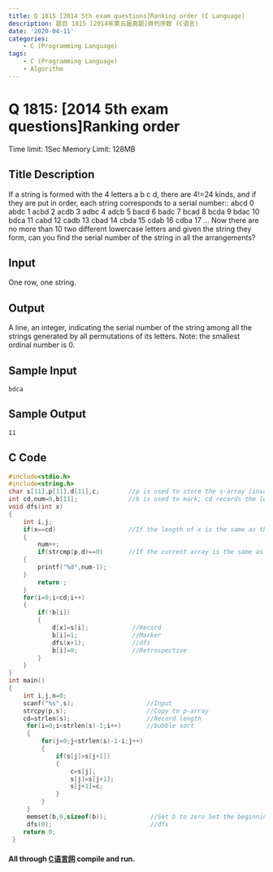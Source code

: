 ```yaml
---
title: Q 1815 [2014 5th exam questions]Ranking order (C Language)
description: 题目 1815 [2014年第五届真题]排列序数 (C语言)
date: '2020-04-11'
categories:
    - C (Programming Language)
tags:
    - C (Programming Language)
    - Algorithm
---
```


# Q 1815: [2014 5th exam questions]Ranking order
Time limit: 1Sec Memory Limit: 128MB
## Title Description
If a string is formed with the 4 letters a b c d, there are 4!=24 kinds, and if they are put in order, each string corresponds to a serial number::
  abcd  0
  abdc  1
  acbd  2
  acdb  3
  adbc  4
  adcb  5
  bacd  6
  badc  7
  bcad  8
  bcda  9
  bdac  10
  bdca  11
  cabd  12
  cadb  13
  cbad  14
  cbda  15
  cdab  16
  cdba  17
  ...
Now there are no more than 10 two different lowercase letters and given the string they form, can you find the serial number of the string in all the arrangements?
## Input
One row, one string.
## Output
A line, an integer, indicating the serial number of the string among all the strings generated by all permutations of its letters. Note: the smallest ordinal number is 0.
## Sample Input
```
bdca
```
## Sample Output
```
11
```
## C Code
```c
#include<stdio.h>
#include<string.h>
char s[11],p[11],d[11],c;        //p is used to store the s-array (invariant) d is used to record the s-array (variable) 
int cd,num=0,b[11];              //b is used to mark; cd records the length of the array; num counts 
void dfs(int x)
{
    int i,j;
    if(x==cd)                    //If the length of x is the same as the length of cd num++ 
    {
        num++;
        if(strcmp(p,d)==0)       //If the current array is the same as the s array, output (num-1) because abcd is 1 
    {
        printf("%d",num-1);
    }
        return ;
    }
    for(i=0;i<cd;i++)
    {
        if(!b[i])
        {
            d[x]=s[i];            //Record 
            b[i]=1;               //Marker 
            dfs(x+1);             //dfs 
            b[i]=0;               //Retrospective 
        }
    }
}
int main()
{
    int i,j,n=0;
    scanf("%s",s);                    //Input 
    strcpy(p,s);                      //Copy to p-array 
    cd=strlen(s);                     //Record length 
     for(i=0;i<strlen(s)-1;i++)       //bubble sort 
     {
         for(j=0;j<strlen(s)-1-i;j++)
         {
             if(s[j]>s[j+1])
             {
                 c=s[j];
                 s[j]=s[j+1];
                 s[j+1]=c;
             }
         }
     }
     memset(b,0,sizeof(b));            //Set b to zero Set the beginning to zero as well
     dfs(0);                           //dfs 
    return 0;
 }
```
#### All through [C语言网](https://www.dotcpp.com/) compile and run.